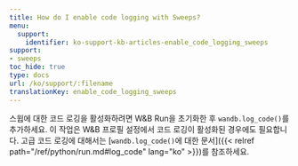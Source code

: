 ```yaml
---
title: How do I enable code logging with Sweeps?
menu:
  support:
    identifier: ko-support-kb-articles-enable_code_logging_sweeps
support:
- sweeps
toc_hide: true
type: docs
url: /ko/support/:filename
translationKey: enable_code_logging_sweeps
---
```

스윕에 대한 코드 로깅을 활성화하려면 W&B Run을 초기화한 후 `wandb.log_code()`를 추가하세요. 이 작업은 W&B 프로필 설정에서 코드 로깅이 활성화된 경우에도 필요합니다. 고급 코드 로깅에 대해서는 [`wandb.log_code()`에 대한 문서]({{< relref path="/ref/python/run.md#log_code" lang="ko" >}})를 참조하세요.
